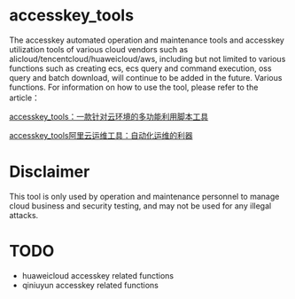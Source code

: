 # accesskey_tools
The accesskey automated operation and maintenance tools and accesskey utilization tools of various cloud vendors such as alicloud/tencentcloud/huaweicloud/aws, including but not limited to various functions such as creating ecs, ecs query and command execution, oss query and batch download, will continue to be added in the future. Various functions.
For information on how to use the tool, please refer to the article：

[accesskey_tools：一款针对云环境的多功能利用脚本工具](https://blog.csdn.net/saygoodbyeyo/article/details/132347160)
  

[accesskey_tools阿里云运维工具：自动化运维的利器](https://www.freebuf.com/sectool/377068.html)
# Disclaimer
This tool is only used by operation and maintenance personnel to manage cloud business and security testing, and may not be used for any illegal attacks.

# TODO

* huaweicloud accesskey related functions
* qiniuyun accesskey related functions
